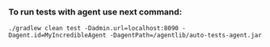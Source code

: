 ### To run tests with agent use next command:
```console
./gradlew clean test -Dadmin.url=localhost:8090 -Dagent.id=MyIncredibleAgent -DagentPath=/agentlib/auto-tests-agent.jar
```